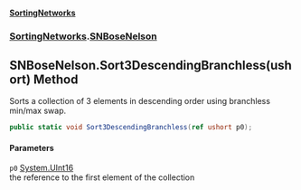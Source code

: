 #### [SortingNetworks](index.md 'index')
### [SortingNetworks](SortingNetworks.md 'SortingNetworks').[SNBoseNelson](SortingNetworks_SNBoseNelson.md 'SortingNetworks.SNBoseNelson')
## SNBoseNelson.Sort3DescendingBranchless(ushort) Method
Sorts a collection of 3 elements in descending order using branchless min/max swap.  
```csharp
public static void Sort3DescendingBranchless(ref ushort p0);
```
#### Parameters
<a name='SortingNetworks_SNBoseNelson_Sort3DescendingBranchless(ushort)_p0'></a>
`p0` [System.UInt16](https://docs.microsoft.com/en-us/dotnet/api/System.UInt16 'System.UInt16')  
the reference to the first element of the collection
  
